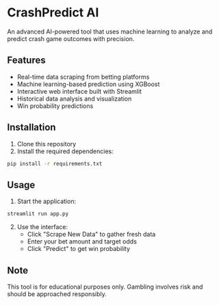 # CrashPredict AI

An advanced AI-powered tool that uses machine learning to analyze and predict crash game outcomes with precision.

## Features

- Real-time data scraping from betting platforms
- Machine learning-based prediction using XGBoost
- Interactive web interface built with Streamlit
- Historical data analysis and visualization
- Win probability predictions

## Installation

1. Clone this repository
2. Install the required dependencies:
```bash
pip install -r requirements.txt
```

## Usage

1. Start the application:
```bash
streamlit run app.py
```

2. Use the interface:
   - Click "Scrape New Data" to gather fresh data
   - Enter your bet amount and target odds
   - Click "Predict" to get win probability

## Note

This tool is for educational purposes only. Gambling involves risk and should be approached responsibly.
